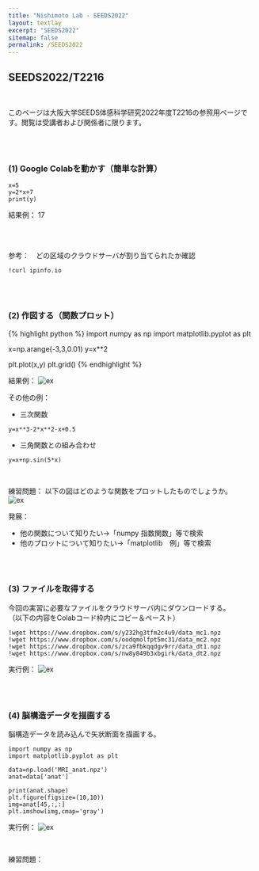 ```yaml
---
title: "Nishimoto Lab - SEEDS2022"
layout: textlay
excerpt: "SEEDS2022"
sitemap: false
permalink: /SEEDS2022
---
```


## SEEDS2022/T2216
<br />


このページは大阪大学SEEDS体感科学研究2022年度T2216の参照用ページです。閲覧は受講者および関係者に限ります。

<br />
<br />

### (1) Google Colabを動かす（簡単な計算）

```
x=5
y=2*x+7
print(y)
```
結果例：
17

<br />
<br />

参考：　どの区域のクラウドサーバが割り当てられたか確認
```
!curl ipinfo.io
```

<br />
<br />

### (2) 作図する（関数プロット）

{% highlight python %}
import numpy as np
import matplotlib.pyplot as plt

x=np.arange(-3,3,0.01)
y=x**2

plt.plot(x,y)
plt.grid()
{% endhighlight %}

結果例：
![ex]({{site.baseurl}}/images/seeds/plot1.png)
<br />

その他の例：
- 三次関数
```
y=x**3-2*x**2-x+0.5
```
- 三角関数との組み合わせ
```
y=x+np.sin(5*x)
```
<br />

練習問題：
以下の図はどのような関数をプロットしたものでしょうか。<br />
![ex]({{site.baseurl}}/images/seeds/plotQ.png)



発展：
- 他の関数について知りたい→「numpy 指数関数」等で検索
- 他のプロットについて知りたい→「matplotlib　例」等で検索

<br />
<br />

### (3) ファイルを取得する

今回の実習に必要なファイルをクラウドサーバ内にダウンロードする。<br />
（以下の内容をColabコード枠内にコピー＆ペースト）

```
!wget https://www.dropbox.com/s/y232hg3tfm2c4u9/data_mc1.npz
!wget https://www.dropbox.com/s/oodqmolfpt5mc31/data_mc2.npz
!wget https://www.dropbox.com/s/zca9fbkqqdgv9rr/data_dt1.npz
!wget https://www.dropbox.com/s/nw8y849b3xbgirk/data_dt2.npz
```
実行例：
![ex]({{site.baseurl}}/images/seeds/files.png)


<br />
<br />


### (4) 脳構造データを描画する

脳構造データを読み込んで矢状断面を描画する。
```
import numpy as np
import matplotlib.pyplot as plt

data=np.load('MRI_anat.npz')
anat=data['anat']

print(anat.shape)
plt.figure(figsize=(10,10))
img=anat[45,:,:]
plt.imshow(img,cmap='gray')
```
実行例：
![ex]({{site.baseurl}}/images/seeds/anat_s.png)

<br />

練習問題：

